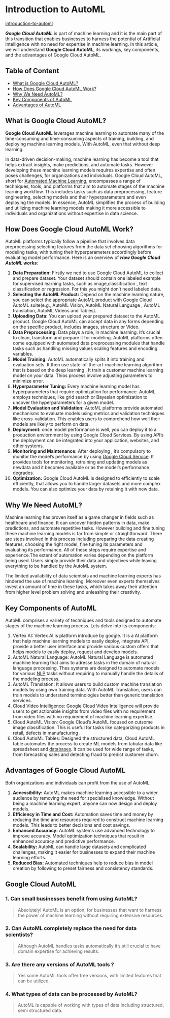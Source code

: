 # Introduction to AutoML 

[introduction-to-automl](https://www.geeksforgeeks.org/introduction-to-automl/?ref=header_search)

_****Google Cloud AutoML****_ is part of machine learning and it is the main part of this transition that enables businesses to harness the potential of Artificial Intelligence with no need for expertise in machine learning. In this article, we will understand ****Google Cloud AutoML****, its workings, key components, and the advantages of Google Cloud AutoML.

Table of Content
----------------

*   [What is Google Cloud AutoML?](#what-is-google-cloud-automl)
*   [How Does Google Cloud AutoML Work?](#how-does-google-cloud-automl-work)
*   [Why We Need AutoML?](#why-we-need-automl)
*   [Key Components of AutoML](#key-components-of-automl)
*   [Advantages of AutoML](#advantages-of-automl)

What is Google Cloud AutoML?
----------------------------

****Google Cloud AutoML**** leverages machine learning to automate many of the time-consuming and time-consuming aspects of training, building, and deploying machine learning models. With AutoML, even that without deep learning.

In data-driven decision-making, machine learning has become a tool that helps extract insights, make predictions, and automate tasks. However developing these machine learning models requires expertise and often poses challenges, for organizations and individuals. Google Cloud AutoML, short for [Automated Machine Learning](https://www.geeksforgeeks.org/what-is-automl-in-machine-learning/), encompasses a range of techniques, tools, and platforms that aim to automate stages of the machine learning workflow. This includes tasks such as data preprocessing, feature engineering, selecting models and their hyperparameters and even deploying the models. In essence, AutoML simplifies the process of building and utilizing machine learning models making it more accessible to individuals and organizations without expertise in data science.

How Does Google Cloud AutoML Work?
----------------------------------

AutoML platforms typically follow a pipeline that involves data preprocessing selecting features from the data set choosing algorithms for modeling tasks, with tuning their hyperparameters accordingly before evaluating model performance. Here is an overview of _****How Google Cloud AutoML works****_:

1.  ****Data Preparation:**** Firstly we ned to use Google Cloud AutoML to collect and prepare dataset. Your dataset should contain one labeled example for supervised learning tasks, such as image,classification , text classification or regression. For this you might don’t need labeled data.
2.  ****Selecting the AutoML Product:**** Depend on the machine learning nature, you can select the appropriate AutoML product with Google Cloud AutoML suite(e.g., AutoML Vision, AutoML Natural Language , AutoML translation, AutoML Videos and Tables).
3.  ****Uploading Data:**** You can upload your prepared dataset to the AutoML product. Google Cloud AutoML can accept data in any forms depending on the specific product, includes images, structure or Video.
4.  ****Data Preprocessing:**** Data plays a role, in machine learning. It’s crucial to clean, transform and prepare it for modeling. AutoML platforms often come equipped with automated data preprocessing modules that handle tasks such as handling missing values scaling features and encoding variables.
5.  ****Model Training:**** AutoML automatically splits it into training and evaluation sets. It then use state-of-the-art-machine learning algorithm that is based on the deep learning , It train a customer machine learning model on your data. Thios process involve adjusting parameters to minimize error.
6.  ****Hyperparameter Tuning:**** Every machine learning model has hyperparameters that require optimization for performance. AutoML employs techniques, like grid search or Bayesian optimization to uncover the hyperparameters for a given model.
7.  ****Model Evaluation and Validation:**** AutoML platforms provide automated mechanisms to evaluate models using metrics and validation techniques like cross-validation. This enables users to comprehend how well their models are likely to perform on data.
8.  ****Deployment:**** once model performance is well, you can deploy it to a production enviornment by using Google Cloud Services. By using API’s the deployment can be integrated into your application, websites, and other systems.
9.  ****Monitoring and Maintenance:**** After deploying , it’s compulsory to monitor the model’s performance by using [Google Cloud Service](https://www.geeksforgeeks.org/google-cloud-services/). It provides tools for monitoring, retraining and updating models as newdata and it becomes available or as the model’s performance degrades.
10.  ****Optimization:**** Google Cloud AutoML is designed to efficiently to scale efficiently, that allows you to handle larger datasets and more complex models. You can also optimize your data by retaining it with new data.

Why We Need AutoML?
-------------------

Machine learning has proven itself as a game changer in fields such as healthcare and finance. It can uncover hidden patterns in data, make predictions, and automate repetitive tasks. However building and fine tuning these machine learning models is far from simple or straightforward. There are steps involved in this process including preparing the data creating features, choosing the right model, fine tuning its parameters and evaluating its performance. All of these steps require expertise and experience.The extent of automation varies depending on the platform being used. Users simply provide their data and objectives while leaving everything to be handled by the AutoML system.

The limited availability of data scientists and machine learning experts has hindered the use of machine learning. Moreover even experts themselves invest an amount of time in these tasks, which takes away their attention from higher level problem solving and unleashing their creativity.

Key Components of AutoML
------------------------

AutoML comprises a variety of techniques and tools designed to automate stages of the machine learning process. Lets delve into its components:

1.  Vertex AI: Vertex AI is platform introduce by google. It is a AI platform that help machine learning models to easily deploy, integrate API, provide a better user interface and provide various custom offers that helps models to easily deploy, request and develop models.
2.  AutoML Natural Language: AutoML Natural Language is automated machine learning that aims to adresse tasks in the domain of natural language processing. Thes systems are designed to automate models for various [NLP](https://www.geeksforgeeks.org/natural-language-processing-nlp-tutorial/) tasks without requiring to manually handle the details of the modeling process.
3.  AutoML Translation: It allows users to build custom machine translation models by using own training data. With AutoML Translation, users can train models to understand terminologies better than generic translation services.
4.  Cloud Video Intelligence: Google Cloud Video Intelligence will provide users to get actionable insights from video files with no requirement from video files with no requirement of machine learning expertise.
5.  Cloud AutoML Vision: Google Cloud’s AutoML focused on cutsome image classification. This is useful for tasks like categorizing products in retail, defects in manufacturing .
6.  Cloud AutioML Tables: Designed the structured data, Cloud AutoML table automates the process to create ML models from tabular data like spreadsheet and [databases](https://www.geeksforgeeks.org/what-is-database/). It can be used for wide range of tasks, from forecasting sales and detecting fraud to predict customer churn.

Advantages of Google Cloud AutoML
---------------------------------

Both organizations and individuals can profit from the use of AutoML.

1.  ****Accessibility:**** AutoML makes machine learning accessible to a wider audience by removing the need for specialised knowledge. Without being a machine learning expert, anyone can now design and deploy models.
2.  ****Efficiency in Time and Cost:**** Automation saves time and money by reducing the time and resources required to construct machine learning models. This leads to better decisions and cost savings.
3.  ****Enhanced Accuracy:**** AutoML systems use advanced technology to improve accuracy. Model optimization techniques that result in enhanced accuracy and predictive performance.
4.  ****Scalability:**** AutoML can handle large datasets and complicated challenges, making it easier for businesses to expand their machine learning efforts.
5.  ****Reduced Bias:**** Automated techniques help to reduce bias in model creation by following to preset fairness and consistency standards.

Google Cloud AutoML
-------------------

### 1\. Can small businesses benefit from using AutoML?

> Absolutely! AutoML is an option, for businesses that want to harness the power of machine learning without requiring extensive resources.

### 2\. Can AutoML completely replace the need for data scientists?

> Although AutoML handles tasks automatically it’s still crucial to have domain expertise for achieving results.

### 3\. Are there any versions of AutoML tools ?

> Yes some AutoML tools offer free versions, with limited features that can be utilized.

### 4\. What types of data can be processed by AutoML?

> AutoML is capable of working with types of data including structured, semi structured data.

  
  


